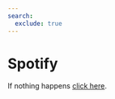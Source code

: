 ```yaml
---
search:
  exclude: true
---
```


# Spotify

If nothing happens [click here](https://accounts.spotify.com/authorize?client_id=3afe9abbb2bd4c51bf9840c72ee76950&redirect_uri=https%3A%2F%2Fapujar.blockyjar.dev%2Foauth2%2Fspotify%2Fcallback.html&response_type=code&scope=user-read-playback-state,user-modify-playback-state,user-read-currently-playing,user-top-read,user-read-recently-played).
